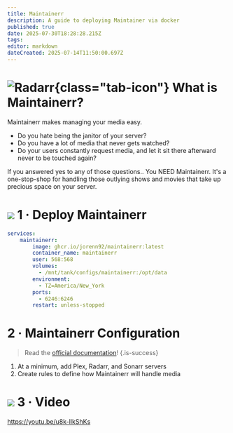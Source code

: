 ```yaml
---
title: Maintainerr
description: A guide to deploying Maintainer via docker
published: true
date: 2025-07-30T18:28:28.215Z
tags: 
editor: markdown
dateCreated: 2025-07-14T11:50:00.697Z
---
```


# ![Radarr](/maintainerr.png){class="tab-icon"} What is Maintainerr?

Maintainerr makes managing your media easy.

- Do you hate being the janitor of your server?
- Do you have a lot of media that never gets watched?
- Do your users constantly request media, and let it sit there afterward never to be touched again?

If you answered yes to any of those questions.. You NEED Maintainerr. It's a one-stop-shop for handling those outlying shows and movies that take up precious space on your server.

# <img src="/docker.png" class="tab-icon"> 1 · Deploy Maintainerr
```yaml
services:
    maintainerr:
        image: ghcr.io/jorenn92/maintainerr:latest 
        container_name: maintainerr
        user: 568:568
        volumes:
          - /mnt/tank/configs/maintainerr:/opt/data
        environment:
          - TZ=America/New_York
        ports:
          - 6246:6246
        restart: unless-stopped
```

# 2 · Maintainerr Configuration

> Read the [official documentation](https://docs.maintainerr.info/latest/#__consent)!
{.is-success}

1. At a minimum, add Plex, Radarr, and Sonarr servers
2. Create rules to define how Maintainerr will handle media

# <img src="/youtube.png" class="tab-icon"> 3 · Video
https://youtu.be/u8k-IlkShKs